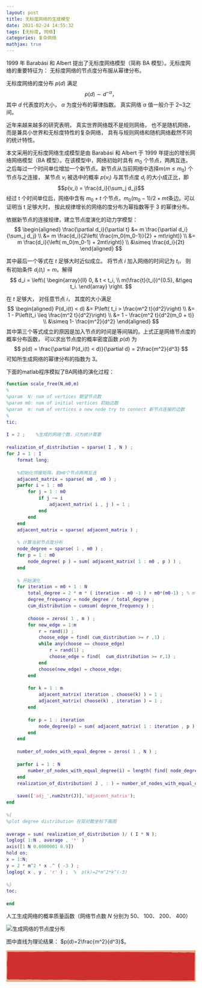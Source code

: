 ```yaml
---
layout: post
title: 无标度网络的生成模型
date: 2021-02-24 14:55:32
tags: [无标度, 网络]
categories: 复杂网络
mathjax: true
---
```


1999 年 Barabási 和 Albert 提出了无标度网络模型（简称 BA 模型）。无标度网络的重要特征为： 无标度网络的节点度分布服从幂律分布。

无标度网络的度分布 $p(d)$ 满足$$p(d)\sim d^{-\alpha}，$$其中 $d$ 代表度的大小， $\alpha$ 为度分布的幂律指数。 真实网络 $\alpha$ 值一般介于 2~3之间。

近年来越来越多的研究表明， 真实世界网络既不是规则网络， 也不是随机网络， 而是兼具小世界和无标度特性的复杂网络， 具有与规则网络和随机网络截然不同的统计特性。

<!--more-->

本文采用的无标度网络生成模型是由 Barabási 和 Albert 于 1999 年提出的增长网络网络模型（BA 模型）。在该模型中，网络初始时具有 $m_0$ 个节点，两两互连。 之后每过一个时间单位增加一个新节点。新节点从当前网络中选择$m(m ≤ m_0)$ 个节点与之连接， 某节点 $v_i$ 被选中的概率 $p(v_i)$ 与其节点度 $d_i$ 的大小成正比，即$$p(v_i) = \frac{d_i}{\sum_j d_j}$$经过 t 个时间单位后，网络中含有 $m_0+t$ 个节点，$m_0(m_0-1)/2+mt$条边。可以证明当 t 足够大时， 按此规律增长的网络的度分布为幂指数等于 3 的幂律分布。

依据新节点的连接规律，建立节点度演化的动力学模型：
$$
\begin{aligned}
\frac{\partial d_i}{\partial t} &= m \frac{\partial d_i}{\sum_j d_j} \\
&= m \frac{d_i}{2\left( \frac{m_0(m_0-1)}{2} + mt\right)} \\
&= m \frac{d_i}{\left( m_0(m_0-1) + 2mt\right)} \\
&\simeq \frac{d_i}{2t}
\end{aligned}
$$

其中最后一个等式在 $t$ 足够大时近似成立。 将节点 $i$ 加入网络的时间记为 $t_i$，
则有初始条件 $d_i(t_i) = m$。解得
$$
d_i = \left\{ 
\begin{array}{ll}
0, & t < t_i, \\
m(\frac{t}{t_i})^{0.5}, &t\geq t_i.
\end{array}
\right.
$$

在 $t$ 足够大， 对任意节点 $i$， 其度的大小满足
$$
\begin{aligned}
P(d_i(t) < d) &= P\left( t_i > \frac{m^2 t}{d^2}\right) \\
&= 1 - P\left(t_i \leq \frac{m^2 t}{d^2}\right) \\
&= 1 - \frac{m^2 t}{d^2(m_0 + t)} \\
&\simeq 1- \frac{m^2}{d^2}
\end{aligned}
$$
其中第三个等式成立的原因是加入节点的时间是等间隔的。上式正是网络节点度的概率分布函数， 可以求出节点度的概率密度函数 $p(d)$ 为
$$
p(d) = \frac{\partial P(d_i(t) < d)}{\partial d} = 2\frac{m^2}{d^3}
$$
可知所生成网络的幂律分布的指数为 3。



下面的matlab程序模拟了BA网络的演化过程：

```matlab
function scale_free(N,m0,m)
%
%param  N: num of vertices 期望节点数
%param m0: num of initial vertices 初始边数
%param  m: num of vertices a new node try to connect 新节点连接的边数
%
tic;

I = 2 ;    %生成的网络个数，只为统计需要

realization_of_distribution = sparse( I , N ) ;
for J = 1 : I
    format long;

 	%初始化邻接矩阵，前m0个节点两两互连
    adjacent_matrix = sparse( m0 , m0 ) ;
    parfor i = 1 : m0
        for j = 1 : m0
            if j ~= i
                adjacent_matrix( i , j ) = 1 ;
            end
        end
    end
    adjacent_matrix = sparse( adjacent_matrix ) ;

	% 计算当前节点度分布
    node_degree = sparse( 1 , m0 ) ;
    for p = 1 : m0
        node_degree( p ) = sum( adjacent_matrix( 1 : m0 , p ) ) ;
    end

	% 开始演化
    for iteration = m0 + 1 : N
        total_degree = 2 * m * ( iteration - m0 -1 ) + m0*(m0-1) ; % m*2
        degree_frequency = node_degree / total_degree ;
        cum_distribution = cumsum( degree_frequency ) ;

        choose = zeros( 1 , m ) ;
        for new_edge = 1:m
            r = rand(1) ;
            choose_edge = find( cum_distribution >= r ,1) ;
            while any(choose == choose_edge)
                r = rand(1) ;
                choose_edge = find(  cum_distribution >= r,1) ;
            end
            choose(new_edge) = choose_edge;
        end

        for k = 1 : m
            adjacent_matrix( iteration , choose(k) ) = 1 ;
            adjacent_matrix( choose(k) , iteration ) = 1 ;
        end

        for p = 1 : iteration
            node_degree(p) = sum( adjacent_matrix( 1 : iteration , p ) ) ;
        end
    end

    number_of_nodes_with_equal_degree = zeros( 1 , N ) ;

    parfor i = 1 : N
        number_of_nodes_with_equal_degree(i) = length( find( node_degree == i ) ) ;
    end
    realization_of_distribution( J , : ) = number_of_nodes_with_equal_degree ;

    save(['adj_',num2str(J)],'adjacent_matrix');
end

%{
%plot degree distribution 在双对数坐标下画图

average = sum( realization_of_distribution )/ ( I * N );
loglog( 1:N , average , '*' )
axis([1 N 0.0000001 0.9])
hold on;
x = 1:N;
y = 2 * m^2 * x .^ ( -3 ) ;
loglog( x , y , 'r' ) ;  %  p(k)=2*m^2*k^(-3)

%}
toc;

end
```
人工生成网络的概率质量函数（网络节点数 $N$ 分别为 50、 100、 200、 400）

![生成网络的节点度分布](degree_dist.png)

图中直线为理论结果： $p(d)=2\frac{m^2}{d^3}$。

![](/images/世界人民大团结万岁.gif)


